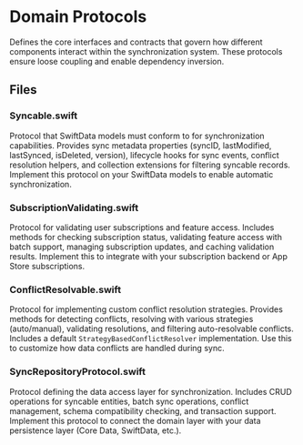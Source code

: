 # Domain Protocols

Defines the core interfaces and contracts that govern how different components interact within the synchronization system. These protocols ensure loose coupling and enable dependency inversion.

## Files

### Syncable.swift
Protocol that SwiftData models must conform to for synchronization capabilities. Provides sync metadata properties (syncID, lastModified, lastSynced, isDeleted, version), lifecycle hooks for sync events, conflict resolution helpers, and collection extensions for filtering syncable records. Implement this protocol on your SwiftData models to enable automatic synchronization.

### SubscriptionValidating.swift
Protocol for validating user subscriptions and feature access. Includes methods for checking subscription status, validating feature access with batch support, managing subscription updates, and caching validation results. Implement this to integrate with your subscription backend or App Store subscriptions.

### ConflictResolvable.swift
Protocol for implementing custom conflict resolution strategies. Provides methods for detecting conflicts, resolving with various strategies (auto/manual), validating resolutions, and filtering auto-resolvable conflicts. Includes a default `StrategyBasedConflictResolver` implementation. Use this to customize how data conflicts are handled during sync.

### SyncRepositoryProtocol.swift
Protocol defining the data access layer for synchronization. Includes CRUD operations for syncable entities, batch sync operations, conflict management, schema compatibility checking, and transaction support. Implement this protocol to connect the domain layer with your data persistence layer (Core Data, SwiftData, etc.).